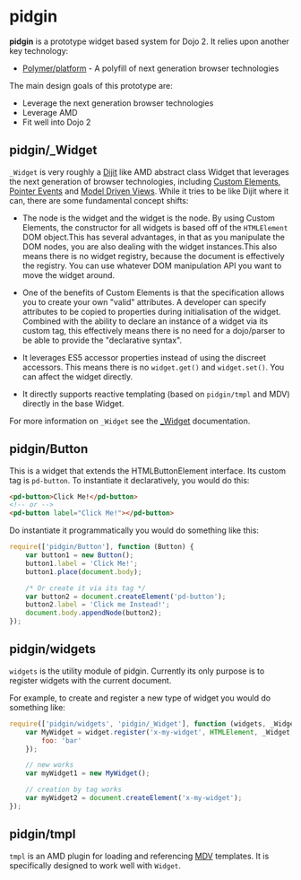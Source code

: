 # pidgin #

**pidgin** is a prototype widget based system for Dojo 2.  It relies upon another key technology:

* [Polymer/platform][] - A polyfill of next generation browser technologies

The main design goals of this prototype are:

* Leverage the next generation browser technologies
* Leverage AMD
* Fit well into Dojo 2

## pidgin/_Widget ##

`_Widget` is very roughly a [Dijit][] like AMD abstract class Widget that leverages the next generation of browser
technologies, including [Custom Elements][], [Pointer Events][] and [Model Driven Views][MDV].  While it tries to be
like Dijit where it can, there are some fundamental concept shifts:

* The node is the widget and the widget is the node.  By using Custom Elements, the constructor for all widgets is based
  off of the `HTMLElement` DOM object.This has several advantages, in that as you manipulate the DOM nodes, you are also
  dealing with the widget instances.This also means there is no widget registry, because the document is effectively the
  registry. You can use whatever DOM manipulation API you want to move the widget around.

* One of the benefits of Custom Elements is that the specification allows you to create your own "valid" attributes.
  A developer can specify attributes to be copied to properties during initialisation of the widget.  Combined with the 
  ability to declare an instance of a widget via its custom tag, this effectively means there is no need for a
  dojo/parser to be able to provide the "declarative syntax".

* It leverages ES5 accessor properties instead of using the discreet accessors.  This means there is no `widget.get()`
  and `widget.set()`.  You can affect the widget directly.

* It directly supports reactive templating (based on `pidgin/tmpl` and MDV) directly in the base Widget.

For more information on `_Widget` see the [_Widget](docs/widget.md) documentation.

## pidgin/Button ##

This is a widget that extends the HTMLButtonElement interface.  Its custom tag is `pd-button`.  To instantiate it
declaratively, you would do this:

```html
<pd-button>Click Me!</pd-button>
<!-- or -->
<pd-button label="Click Me!"></pd-button>
```

Do instantiate it programmatically you would do something like this:

```js
require(['pidgin/Button'], function (Button) {
	var button1 = new Button();
	button1.label = 'Click Me!';
	button1.place(document.body);

	/* Or create it via its tag */
	var button2 = document.createElement('pd-button');
	button2.label = 'Click me Instead!';
	document.body.appendNode(button2);
});
```

## pidgin/widgets ##

`widgets` is the utility module of pidgin.  Currently its only purpose is to register widgets with the current document.

For example, to create and register a new type of widget you would do something like:

```js
require(['pidgin/widgets', 'pidgin/_Widget'], function (widgets, _Widget) {
	var MyWidget = widget.register('x-my-widget', HTMLElement, _Widget, {
		foo: 'bar'
	});

	// new works
	var myWidget1 = new MyWidget();

	// creation by tag works
	var myWidget2 = document.createElement('x-my-widget');
});
```

## pidgin/tmpl ##

`tmpl` is an AMD plugin for loading and referencing [MDV][] templates.  It is specifically designed to work well with
`Widget`.

[Polymer/platform]: https://github.com/Polymer/platform
[Dijit]: https://github.com/dojo/dijit
[MDV]: http://www.polymer-project.org/platform/mdv.html
[Custom Elements]: http://www.polymer-project.org/platform/custom-elements.html
[Pointer Events]: http://www.polymer-project.org/platform/pointer-events.html